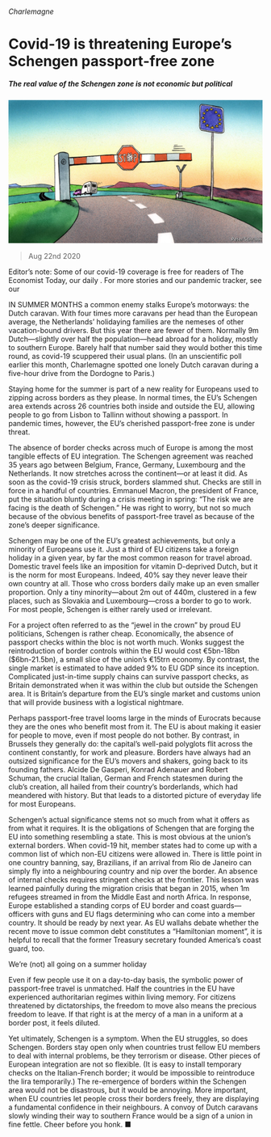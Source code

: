 ###### Charlemagne

# Covid-19 is threatening Europe’s Schengen passport-free zone 

##### The real value of the Schengen zone is not economic but political 

![image](images/20200822_EUD000_0.jpg) 

> Aug 22nd 2020 

Editor’s note: Some of our covid-19 coverage is free for readers of The Economist Today, our daily . For more stories and our pandemic tracker, see our 

IN SUMMER MONTHS a common enemy stalks Europe’s motorways: the Dutch caravan. With four times more caravans per head than the European average, the Netherlands’ holidaying families are the nemeses of other vacation-bound drivers. But this year there are fewer of them. Normally 9m Dutch—slightly over half the population—head abroad for a holiday, mostly to southern Europe. Barely half that number said they would bother this time round, as covid-19 scuppered their usual plans. (In an unscientific poll earlier this month, Charlemagne spotted one lonely Dutch caravan during a five-hour drive from the Dordogne to Paris.)

Staying home for the summer is part of a new reality for Europeans used to zipping across borders as they please. In normal times, the EU’s Schengen area extends across 26 countries both inside and outside the EU, allowing people to go from Lisbon to Tallinn without showing a passport. In pandemic times, however, the EU’s cherished passport-free zone is under threat.


The absence of border checks across much of Europe is among the most tangible effects of EU integration. The Schengen agreement was reached 35 years ago between Belgium, France, Germany, Luxembourg and the Netherlands. It now stretches across the continent—or at least it did. As soon as the covid-19 crisis struck, borders slammed shut. Checks are still in force in a handful of countries. Emmanuel Macron, the president of France, put the situation bluntly during a crisis meeting in spring: “The risk we are facing is the death of Schengen.” He was right to worry, but not so much because of the obvious benefits of passport-free travel as because of the zone’s deeper significance.

Schengen may be one of the EU’s greatest achievements, but only a minority of Europeans use it. Just a third of EU citizens take a foreign holiday in a given year, by far the most common reason for travel abroad. Domestic travel feels like an imposition for vitamin D-deprived Dutch, but it is the norm for most Europeans. Indeed, 40% say they never leave their own country at all. Those who cross borders daily make up an even smaller proportion. Only a tiny minority—about 2m out of 440m, clustered in a few places, such as Slovakia and Luxembourg—cross a border to go to work. For most people, Schengen is either rarely used or irrelevant.

For a project often referred to as the “jewel in the crown” by proud EU politicians, Schengen is rather cheap. Economically, the absence of passport checks within the bloc is not worth much. Wonks suggest the reintroduction of border controls within the EU would cost €5bn-18bn ($6bn-21.5bn), a small slice of the union’s €15trn economy. By contrast, the single market is estimated to have added 9% to EU GDP since its inception. Complicated just-in-time supply chains can survive passport checks, as Britain demonstrated when it was within the club but outside the Schengen area. It is Britain’s departure from the EU’s single market and customs union that will provide business with a logistical nightmare.

Perhaps passport-free travel looms large in the minds of Eurocrats because they are the ones who benefit most from it. The EU is about making it easier for people to move, even if most people do not bother. By contrast, in Brussels they generally do: the capital’s well-paid polyglots flit across the continent constantly, for work and pleasure. Borders have always had an outsized significance for the EU’s movers and shakers, going back to its founding fathers. Alcide De Gasperi, Konrad Adenauer and Robert Schuman, the crucial Italian, German and French statesmen during the club’s creation, all hailed from their country’s borderlands, which had meandered with history. But that leads to a distorted picture of everyday life for most Europeans.

Schengen’s actual significance stems not so much from what it offers as from what it requires. It is the obligations of Schengen that are forging the EU into something resembling a state. This is most obvious at the union’s external borders. When covid-19 hit, member states had to come up with a common list of which non-EU citizens were allowed in. There is little point in one country banning, say, Brazilians, if an arrival from Rio de Janeiro can simply fly into a neighbouring country and nip over the border. An absence of internal checks requires stringent checks at the frontier. This lesson was learned painfully during the migration crisis that began in 2015, when 1m refugees streamed in from the Middle East and north Africa. In response, Europe established a standing corps of EU border and coast guards—officers with guns and EU flags determining who can come into a member country. It should be ready by next year. As EU wallahs debate whether the recent move to issue common debt constitutes a “Hamiltonian moment”, it is helpful to recall that the former Treasury secretary founded America’s coast guard, too.

We’re (not) all going on a summer holiday

Even if few people use it on a day-to-day basis, the symbolic power of passport-free travel is unmatched. Half the countries in the EU have experienced authoritarian regimes within living memory. For citizens threatened by dictatorships, the freedom to move also means the precious freedom to leave. If that right is at the mercy of a man in a uniform at a border post, it feels diluted.

Yet ultimately, Schengen is a symptom. When the EU struggles, so does Schengen. Borders stay open only when countries trust fellow EU members to deal with internal problems, be they terrorism or disease. Other pieces of European integration are not so flexible. (It is easy to install temporary checks on the Italian-French border; it would be impossible to reintroduce the lira temporarily.) The re-emergence of borders within the Schengen area would not be disastrous, but it would be annoying. More important, when EU countries let people cross their borders freely, they are displaying a fundamental confidence in their neighbours. A convoy of Dutch caravans slowly winding their way to southern France would be a sign of a union in fine fettle. Cheer before you honk. ■

